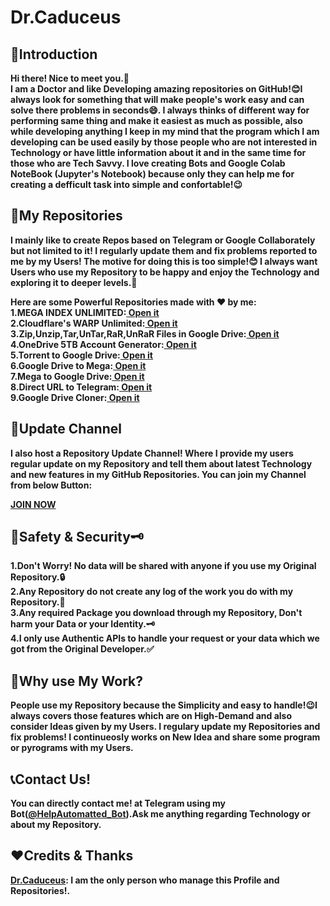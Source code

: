 # Dr.Caduceus
<link rel="apple-touch-icon" sizes="180x180" href="/apple-touch-icon.png">
<link rel="icon" type="image/png" sizes="32x32" href="/favicon-32x32.png">
<link rel="icon" type="image/png" sizes="16x16" href="/favicon-16x16.png">
<link rel="manifest" href="/site.webmanifest">
<link rel="mask-icon" href="/safari-pinned-tab.svg" color="#5bbad5">
<meta name="msapplication-TileColor" content="#da532c">
<meta name="theme-color" content="#ffffff">
<h2>📝Introduction</h2>
<p><b>Hi there! Nice to meet you.👋<br>
I am a Doctor and like Developing amazing repositories on GitHub!😊I always look for something that will make people's work easy and can solve there problems in seconds😄. I always thinks of different way for performing same thing and make it easiest as much as possible, also while developing anything I keep in my mind that the program which I am  developing can be used easily by those people who are not interested in Technology or have little information about it and in the same time for those who are Tech Savvy. I love creating Bots and Google Colab NoteBook (Jupyter's Notebook) because only they can help me for creating a defficult task into simple and confortable!😉</b></p>
<h2>📑My Repositories</h2>
<p><b>I mainly like to create Repos based on Telegram or Google Collaborately but not limited to it! I regularly update them and fix problems reported to me by my Users! The motive for doing this is too simple!😊 I always want Users who use my Repository to be happy and enjoy the Technology and exploring it to deeper levels.🤗

  Here are some Powerful Repositories made with ❤️ by me:<br>
  1.MEGA INDEX UNLIMITED:<a href="http://www.caduceus.ml/MEGA-INDEX" alt="MEGA INDEX"> Open it</a><br>
  2.Cloudflare's WARP Unlimited:<a href="http://www.caduceus.ml/WRAP-UNLIMITED-ADVANCED" alt="WARP-UNLIMITED"> Open it</a><br>
  3.Zip,Unzip,Tar,UnTar,RaR,UnRaR Files in Google Drive:<a href="http://www.caduceus.ml/Packer-and-Extractor-of-Google-Drive/" alt="Zip,Unzip,Tar,UnTar,RaR,UnRaR Files in Google Drive"> Open it</a><br>
  4.OneDrive 5TB Account Generator:<a href="http://www.caduceus.ml/OneDrive-5TB-Account/" alt="OneDrive-5TB-Account"> Open it</a><br>
  5.Torrent to Google Drive:<a href="https://www.caduceus.ml/Torrent-to-GoogleDrive" alt="Torrent to Google Drive"> Open it</a><br>
  6.Google Drive to Mega:<a href="https://www.caduceus.ml/Google-Drive-to-MEGA" alt="Google Drive to Mega"> Open it</a><br>
  7.Mega to Google Drive:<a href="https://www.caduceus.ml/Mega-to-Google-Drive" alt="Mega to Google Drive"> Open it</a><br>
  8.Direct URL to Telegram:<a href="https://www.caduceus.ml/URL-UPLODER_V2" alt="Direct URL to Telegram"> Open it</a><br>
  9.Google Drive Cloner:<a href="https://www.caduceus.ml/Google-Drive-Cloner" alt="Google Drive Cloner" > Open it</a></b></p>
  <h2>📢Update Channel</h2>
  <p><b>I also host a Repository Update Channel! Where I provide my users regular update on my Repository and tell them about latest Technology and new features in my GitHub Repositories. You can join my Channel from below Button:</b></p>
  <a href="https://telegram.me/TheCaduceusUPDATE"><b>JOIN NOW</b></a>
  <h2>🔐Safety & Security🗝️</h2>
  <p><b>1.Don't Worry! No data will be shared with anyone if you use my Original Repository.🔒<br>
  2.Any Repository do not create any log of the work you do with my Repository.🔐<br>
  3.Any required Package you download through my Repository, Don't harm your Data or your Identity.🗝️<br>
  4.I only use Authentic APIs to handle your request or your data which we got from the Original Developer.✅</b></p>
  <h2>🤔Why use My Work?</h2>
  <p><b>People use my Repository because the Simplicity and easy to handle!😉I always covers those features which are on High-Demand and also consider Ideas given by my Users. I regulary update my Repositories and fix problems! I continueosly works on New Idea and share some program or pyrograms with my Users.</b></p>
  <h2>📞Contact Us!</h2>
  <p><b>You can directly contact me! at Telegram using my Bot(<a href="https://telegram.me/HelpAutomatted_Bot">@HelpAutomatted_Bot</a>).Ask me anything regarding Technology or about my Repository.</b></p>
  <h2>❤️Credits & Thanks</h2>
  <p><b><a href="https://github.com/TheCaduceus">Dr.Caduceus</a>: I am the only person who manage this Profile and Repositories!.</b></p>
